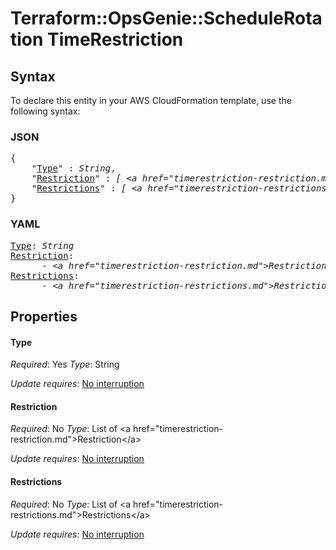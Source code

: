 # Terraform::OpsGenie::ScheduleRotation TimeRestriction

## Syntax

To declare this entity in your AWS CloudFormation template, use the following syntax:

### JSON

<pre>
{
    "<a href="#type" title="Type">Type</a>" : <i>String</i>,
    "<a href="#restriction" title="Restriction">Restriction</a>" : <i>[ &lt;a href=&#34;timerestriction-restriction.md&#34;&gt;Restriction&lt;/a&gt;, ... ]</i>,
    "<a href="#restrictions" title="Restrictions">Restrictions</a>" : <i>[ &lt;a href=&#34;timerestriction-restrictions.md&#34;&gt;Restrictions&lt;/a&gt;, ... ]</i>
}
</pre>

### YAML

<pre>
<a href="#type" title="Type">Type</a>: <i>String</i>
<a href="#restriction" title="Restriction">Restriction</a>: <i>
      - &lt;a href=&#34;timerestriction-restriction.md&#34;&gt;Restriction&lt;/a&gt;</i>
<a href="#restrictions" title="Restrictions">Restrictions</a>: <i>
      - &lt;a href=&#34;timerestriction-restrictions.md&#34;&gt;Restrictions&lt;/a&gt;</i>
</pre>

## Properties

#### Type

_Required_: Yes
_Type_: String

_Update requires_: [No interruption](https://docs.aws.amazon.com/AWSCloudFormation/latest/UserGuide/using-cfn-updating-stacks-update-behaviors.html#update-no-interrupt)

#### Restriction

_Required_: No
_Type_: List of &lt;a href=&#34;timerestriction-restriction.md&#34;&gt;Restriction&lt;/a&gt;

_Update requires_: [No interruption](https://docs.aws.amazon.com/AWSCloudFormation/latest/UserGuide/using-cfn-updating-stacks-update-behaviors.html#update-no-interrupt)

#### Restrictions

_Required_: No
_Type_: List of &lt;a href=&#34;timerestriction-restrictions.md&#34;&gt;Restrictions&lt;/a&gt;

_Update requires_: [No interruption](https://docs.aws.amazon.com/AWSCloudFormation/latest/UserGuide/using-cfn-updating-stacks-update-behaviors.html#update-no-interrupt)


